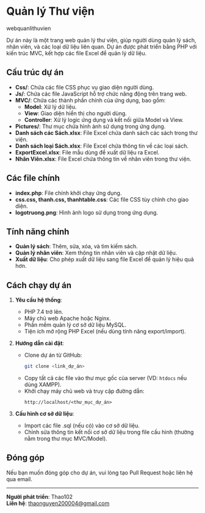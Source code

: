 # Quản lý Thư viện
webquanlithuvien

Dự án này là một trang web quản lý thư viện, giúp người dùng quản lý sách, nhân viên, và các loại dữ liệu liên quan. Dự án được phát triển bằng PHP với kiến trúc MVC, kết hợp các file Excel để quản lý dữ liệu.

## Cấu trúc dự án

- **Css/**: Chứa các file CSS phục vụ giao diện người dùng.
- **Js/**: Chứa các file JavaScript hỗ trợ chức năng động trên trang web.
- **MVC/**: Chứa các thành phần chính của ứng dụng, bao gồm:
  - **Model**: Xử lý dữ liệu.
  - **View**: Giao diện hiển thị cho người dùng.
  - **Controller**: Xử lý logic ứng dụng và kết nối giữa Model và View.
- **Pictures/**: Thư mục chứa hình ảnh sử dụng trong ứng dụng.
- **Danh sách các Sách.xlsx**: File Excel chứa danh sách các sách trong thư viện.
- **Danh sách loại Sách.xlsx**: File Excel chứa thông tin về các loại sách.
- **ExportExcel.xlsx**: File mẫu dùng để xuất dữ liệu ra Excel.
- **Nhân Viên.xlsx**: File Excel chứa thông tin về nhân viên trong thư viện.

## Các file chính

- **index.php**: File chính khởi chạy ứng dụng.
- **css.css, thanh.css, thanhtable.css**: Các file CSS tùy chỉnh cho giao diện.
- **logotruong.png**: Hình ảnh logo sử dụng trong ứng dụng.

## Tính năng chính

- **Quản lý sách**: Thêm, sửa, xóa, và tìm kiếm sách.
- **Quản lý nhân viên**: Xem thông tin nhân viên và cập nhật dữ liệu.
- **Xuất dữ liệu**: Cho phép xuất dữ liệu sang file Excel để quản lý hiệu quả hơn.

## Cách chạy dự án

1. **Yêu cầu hệ thống**:
   - PHP 7.4 trở lên.
   - Máy chủ web Apache hoặc Nginx.
   - Phần mềm quản lý cơ sở dữ liệu MySQL.
   - Tiện ích mở rộng PHP Excel (nếu dùng tính năng export/import).

2. **Hướng dẫn cài đặt**:
   - Clone dự án từ GitHub:
     ```bash
     git clone <link_dự_án>
     ```
   - Copy tất cả các file vào thư mục gốc của server (VD: `htdocs` nếu dùng XAMPP).
   - Khởi chạy máy chủ web và truy cập đường dẫn:
     ```
     http://localhost/<thư_mục_dự_án>
     ```

3. **Cấu hình cơ sở dữ liệu**:
   - Import các file .sql (nếu có) vào cơ sở dữ liệu.
   - Chỉnh sửa thông tin kết nối cơ sở dữ liệu trong file cấu hình (thường nằm trong thư mục MVC/Model).

## Đóng góp

Nếu bạn muốn đóng góp cho dự án, vui lòng tạo Pull Request hoặc liên hệ qua email.

---

**Người phát triển**: Thao102  
**Liên hệ**: thaonguyen200004@gmail.com
